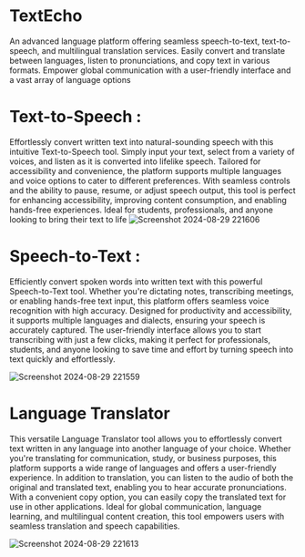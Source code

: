 # TextEcho
An advanced language platform offering seamless speech-to-text, text-to-speech, and multilingual translation services. Easily convert and translate between languages, listen to pronunciations, and copy text in various formats. Empower global communication with a user-friendly interface and a vast array of language options

# Text-to-Speech :

Effortlessly convert written text into natural-sounding speech with this intuitive Text-to-Speech tool. Simply input your text, select from a variety of voices, and listen as it is converted into lifelike speech. Tailored for accessibility and convenience, the platform supports multiple languages and voice options to cater to different preferences. With seamless controls and the ability to pause, resume, or adjust speech output, this tool is perfect for enhancing accessibility, improving content consumption, and enabling hands-free experiences. Ideal for students, professionals, and anyone looking to bring their text to life
![Screenshot 2024-08-29 221606](https://github.com/user-attachments/assets/429df09e-d767-4781-bf4f-4ee1ff645067)


# Speech-to-Text :

Efficiently convert spoken words into written text with this powerful Speech-to-Text tool. Whether you're dictating notes, transcribing meetings, or enabling hands-free text input, this platform offers seamless voice recognition with high accuracy. Designed for productivity and accessibility, it supports multiple languages and dialects, ensuring your speech is accurately captured. The user-friendly interface allows you to start transcribing with just a few clicks, making it perfect for professionals, students, and anyone looking to save time and effort by turning speech into text quickly and effortlessly.


![Screenshot 2024-08-29 221559](https://github.com/user-attachments/assets/472c46fa-bf0b-4517-9766-8b4471bc41d0)

# Language Translator
This versatile Language Translator tool allows you to effortlessly convert text written in any language into another language of your choice. Whether you're translating for communication, study, or business purposes, this platform supports a wide range of languages and offers a user-friendly experience. In addition to translation, you can listen to the audio of both the original and translated text, enabling you to hear accurate pronunciations. With a convenient copy option, you can easily copy the translated text for use in other applications. Ideal for global communication, language learning, and multilingual content creation, this tool empowers users with seamless translation and speech capabilities.



![Screenshot 2024-08-29 221613](https://github.com/user-attachments/assets/ed672eb1-6e4b-4d94-82c8-accf79324b4f)





